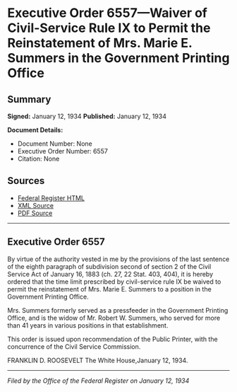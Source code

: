 # Executive Order 6557—Waiver of Civil-Service Rule IX to Permit the Reinstatement of Mrs. Marie E. Summers in the Government Printing Office

## Summary

**Signed:** January 12, 1934
**Published:** January 12, 1934

**Document Details:**
- Document Number: None
- Executive Order Number: 6557
- Citation: None

## Sources
- [Federal Register HTML](https://www.presidency.ucsb.edu/documents/executive-order-6557-waiver-civil-service-rule-ix-permit-the-reinstatement-mrs-marie-e)
- [XML Source](None)
- [PDF Source](None)

---

## Executive Order 6557

By virtue of the authority vested in me by the provisions of the last sentence of the eighth paragraph of subdivision second of section 2 of the Civil Service Act of January 16, 1883 (ch. 27, 22 Stat. 403, 404), it is hereby ordered that the time limit prescribed by civil-service rule IX be waived to permit the reinstatement of Mrs. Marie E. Summers to a position in the Government Printing Office.

Mrs. Summers formerly served as a pressfeeder in the Government Printing Office, and is the widow of Mr. Robert W. Summers, who served for more than 41 years in various positions in that establishment.

This order is issued upon recommendation of the Public Printer, with the concurrence of the Civil Service Commission.

FRANKLIN D. ROOSEVELT
The White House,January 12, 1934.

---

*Filed by the Office of the Federal Register on January 12, 1934*
